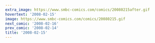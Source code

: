 ```yaml
---
extra_image: https://www.smbc-comics.com/comics/20080215after.gif
hovertext: '2008-02-15'
image: https://www.smbc-comics.com/comics/20080215.gif
next_comic: '2008-02-16'
prev_comic: '2008-02-14'
title: '2008-02-15'
---
```


